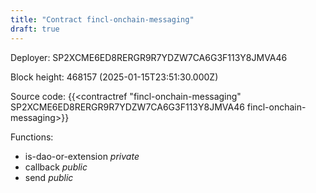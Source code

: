```yaml
---
title: "Contract fincl-onchain-messaging"
draft: true
---
```

Deployer: SP2XCME6ED8RERGR9R7YDZW7CA6G3F113Y8JMVA46


 



Block height: 468157 (2025-01-15T23:51:30.000Z)

Source code: {{<contractref "fincl-onchain-messaging" SP2XCME6ED8RERGR9R7YDZW7CA6G3F113Y8JMVA46 fincl-onchain-messaging>}}

Functions:

* is-dao-or-extension _private_
* callback _public_
* send _public_
